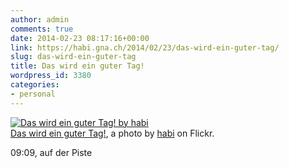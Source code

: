```yaml
---
author: admin
comments: true
date: 2014-02-23 08:17:16+00:00
link: https://habi.gna.ch/2014/02/23/das-wird-ein-guter-tag/
slug: das-wird-ein-guter-tag
title: Das wird ein guter Tag!
wordpress_id: 3380
categories:
- personal
---
```


[![Das wird ein guter Tag! by habi](http://farm6.staticflickr.com/5523/12714379034_c98e71b7c8.jpg)](https://www.flickr.com/photos/habi/12714379034/)  
[Das wird ein guter Tag!](https://www.flickr.com/photos/habi/12714379034/), a photo by [habi](https://www.flickr.com/photos/habi/) on Flickr.

09:09, auf der Piste
